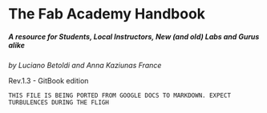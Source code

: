 # The Fab Academy Handbook
##### A resource for Students, Local Instructors, New (and old) Labs and Gurus alike

*by Luciano Betoldi and Anna Kaziunas France*

Rev.1.3 - GitBook edition

`THIS FILE IS BEING PORTED FROM GOOGLE DOCS TO MARKDOWN. EXPECT TURBULENCES DURING THE FLIGH`